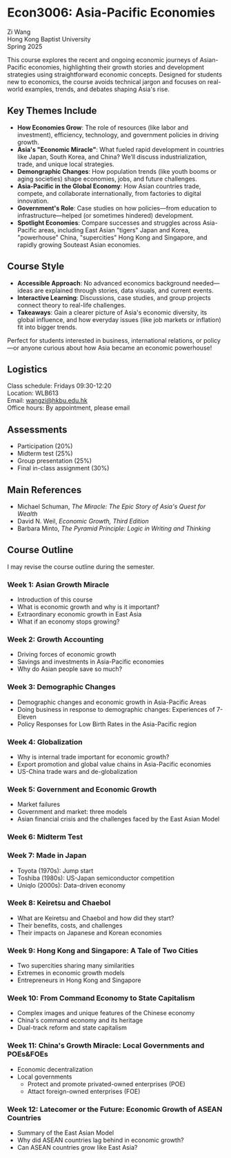 # Econ3006: Asia-Pacific Economies
Zi Wang  
Hong Kong Baptist University  
Spring 2025

This course explores the recent and ongoing economic journeys of Asian-Pacific economies, highlighting their growth stories and development strategies using straightforward economic concepts. Designed for students new to economics, the course avoids technical jargon and focuses on real-world examples, trends, and debates shaping Asia's rise.

## Key Themes Include
- **How Economies Grow**: The role of resources (like labor and investment), efficiency, technology, and government policies in driving growth.
- **Asia's "Economic Miracle"**: What fueled rapid development in countries like Japan, South Korea, and China? We’ll discuss industrialization, trade, and unique local strategies.
- **Demongraphic Changes**: How population trends (like youth booms or aging societies) shape economies, jobs, and future challenges.
- **Asia-Pacific in the Global Economy**: How Asian countries trade, compete, and collaborate internationally, from factories to digital innovation.
- **Government's Role**: Case studies on how policies—from education to infrastructure—helped (or sometimes hindered) development.
- **Spotlight Economies**: Compare successes and struggles across Asia-Pacific areas, including East Asian "tigers" Japan and Korea, "powerhouse" China, "supercities" Hong Kong and Singapore, and rapidly growing Souteast Asian economies.

## Course Style
- **Accessible Approach**: No advanced economics background needed—ideas are explained through stories, data visuals, and current events.
- **Interactive Learning**: Discussions, case studies, and group projects connect theory to real-life challenges.
- **Takeaways**: Gain a clearer picture of Asia's economic diversity, its global influence, and how everyday issues (like job markets or inflation) fit into bigger trends.

Perfect for students interested in business, international relations, or policy—or anyone curious about how Asia became an economic powerhouse!

## Logistics
Class schedule: Fridays 09:30-12:20  
Location: WLB613  
Email: wangzi@hkbu.edu.hk  
Office hours: By appointment, please email


## Assessments
- Participation (20%)
- Midterm test (25%)
- Group presentation (25%)
- Final in-class assignment (30%)

## Main References
- Michael Schuman, *The Miracle: The Epic Story of Asia's Quest for Wealth*
- David N. Weil, *Economic Growth, Third Edition*
- Barbara Minto, *The Pyramid Principle: Logic in Writing and Thinking*

## Course Outline
I may revise the course outline during the semester.  

### Week 1: Asian Growth Miracle
- Introduction of this course
- What is economic growth and why is it important? 
- Extraordinary economic growth in East Asia
- What if an economy stops growing?

### Week 2: Growth Accounting
- Driving forces of economic growth
- Savings and investments in Asia-Pacific economies
- Why do Asian people save so much?

### Week 3: Demographic Changes
- Demographic changes and economic growth in Asia-Pacific Areas
- Doing business in response to demographic changes: Experiences of 7-Eleven
- Policy Responses for Low Birth Rates in the Asia-Pacific region

### Week 4: Globalization
- Why is internal trade important for economic growth?
- Export promotion and global value chains in Asia-Pacific economies
- US-China trade wars and de-globalization

### Week 5: Government and Economic Growth
- Market failures
- Government and market: three models
- Asian financial crisis and the challenges faced by the East Asian Model

### Week 6: Midterm Test

### Week 7: Made in Japan
- Toyota (1970s): Jump start
- Toshiba (1980s): US-Japan semiconductor competition
- Uniqlo (2000s): Data-driven economy

### Week 8: Keiretsu and Chaebol
- What are Keiretsu and Chaebol and how did they start?
- Their benefits, costs, and challenges
- Their impacts on Japanese and Korean economies

### Week 9: Hong Kong and Singapore: A Tale of Two Cities
- Two supercities sharing many similarities
- Extremes in economic growth models
- Entrepreneurs in Hong Kong and Singapore

### Week 10: From Command Economy to State Capitalism
- Complex images and unique features of the Chinese economy
- China's command economy and its heritage
- Dual-track reform and state capitalism

### Week 11: China's Growth Miracle: Local Governments and POEs&FOEs
- Economic decentralization
- Local governments
  - Protect and promote privated-owned enterprises (POE)
  - Attact foreign-owned enterprises (FOE)

 ### Week 12: Latecomer or the Future: Economic Growth of ASEAN Countries
 - Summary of the East Asian Model
 - Why did ASEAN countries lag behind in economic growth?
 - Can ASEAN countries grow like East Asia?
